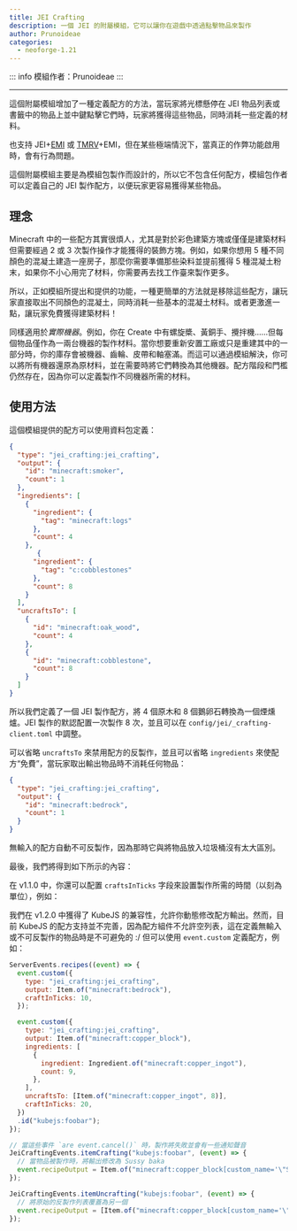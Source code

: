 ```yaml
---
title: JEI Crafting
description: 一個 JEI 的附屬模組，它可以讓你在遊戲中透過點擊物品來製作
author: Prunoideae
categories:
  - neoforge-1.21
---
```


::: info
模組作者：Prunoideae
:::

<BadgeCompat CurseForge="mc-mods/jei-crafting" Github="Prunoideae/JEI-Crafting" />

---

這個附屬模組增加了一種定義配方的方法，當玩家將光標懸停在 JEI 物品列表或書籤中的物品上並中鍵點擊它們時，玩家將獲得這些物品，同時消耗一些定義的材料。

也支持 JEI+[EMI] 或 [TMRV]+EMI，但在某些極端情況下，當真正的作弊功能啟用時，會有行為問題。

這個附屬模組主要是為模組包製作而設計的，所以它不包含任何配方，模組包作者可以定義自己的 JEI 製作配方，以便玩家更容易獲得某些物品。

<Attachment link="2.png" />

[EMI]: https://modrinth.com/mod/emi
[TMRV]: https://www.curseforge.com/minecraft/mc-mods/tmrv

## 理念

Minecraft 中的一些配方其實很煩人，尤其是對於彩色建築方塊或僅僅是建築材料但需要經過 2 或 3 次製作操作才能獲得的裝飾方塊。例如，如果你想用 5 種不同顏色的混凝土建造一座房子，那麼你需要準備那些染料並提前獲得 5 種混凝土粉末，如果你不小心用完了材料，你需要再去找工作臺來製作更多。

<Attachment link="3.png" />

所以，正如模組所提出和提供的功能，一種更簡單的方法就是移除這些配方，讓玩家直接取出不同顏色的混凝土，同時消耗一些基本的混凝土材料。或者更激進一點，讓玩家免費獲得建築材料！

同樣適用於*實際機器*。例如，你在 Create 中有螺旋槳、黃銅手、攪拌機……但每個物品僅作為一兩台機器的製作材料。當你想要重新安置工廠或只是重建其中的一部分時，你的庫存會被機器、齒輪、皮帶和軸塞滿。而這可以通過模組解決，你可以將所有機器還原為原材料，並在需要時將它們轉換為其他機器。配方階段和門檻仍然存在，因為你可以定義製作不同機器所需的材料。

## 使用方法

這個模組提供的配方可以使用資料包定義：

```json
{
  "type": "jei_crafting:jei_crafting",
  "output": {
    "id": "minecraft:smoker",
    "count": 1
  },
  "ingredients": [
    {
      "ingredient": {
        "tag": "minecraft:logs"
      },
      "count": 4
    },
       {
      "ingredient": {
        "tag": "c:cobblestones"
      },
      "count": 8
    }
  ],
  "uncraftsTo": [
    {
      "id": "minecraft:oak_wood",
      "count": 4
    },
    {
      "id": "minecraft:cobblestone",
      "count": 8
    }
  ]
}
```

所以我們定義了一個 JEI 製作配方，將 4 個原木和 8 個鵝卵石轉換為一個煙燻爐。JEI 製作的默認配置一次製作 8 次，並且可以在 `config/jei/_crafting-client.toml` 中調整。

可以省略 `uncraftsTo` 來禁用配方的反製作，並且可以省略 `ingredients` 來使配方“免費”，當玩家取出輸出物品時不消耗任何物品：

```json
{
  "type": "jei_crafting:jei_crafting",
  "output": {
    "id": "minecraft:bedrock",
    "count": 1
  }
}
```

無輸入的配方自動不可反製作，因為那時它與將物品放入垃圾桶沒有太大區別。

最後，我們將得到如下所示的內容：

在 v1.1.0 中，你還可以配置 `craftsInTicks` 字段來設置製作所需的時間（以刻為單位），例如：

<Attachment link="/4.mp4" />

我們在 v1.2.0 中獲得了 KubeJS 的兼容性，允許你動態修改配方輸出。然而，目前 KubeJS 的配方支持並不完善，因為配方組件不允許空列表，這在定義無輸入或不可反製作的物品時是不可避免的 :/ 但可以使用 `event.custom` 定義配方，例如：

```js
ServerEvents.recipes((event) => {
  event.custom({
    type: "jei_crafting:jei_crafting",
    output: Item.of("minecraft:bedrock"),
    craftInTicks: 10,
  });

  event.custom({
    type: "jei_crafting:jei_crafting",
    output: Item.of("minecraft:copper_block"),
    ingredients: [
      {
        ingredient: Ingredient.of("minecraft:copper_ingot"),
        count: 9,
      },
    ],
    uncraftsTo: [Item.of("minecraft:copper_ingot", 8)],
    craftInTicks: 20,
  })
  .id("kubejs:foobar");
});

// 當這些事件 `are event.cancel()` 時，製作將失敗並會有一些通知聲音
JeiCraftingEvents.itemCrafting("kubejs:foobar", (event) => {
  // 當物品被製作時，將輸出修改為 Sussy baka
  event.recipeOutput = Item.of("minecraft:copper_block[custom_name='\"Sussy baka\"']");
});

JeiCraftingEvents.itemUncrafting("kubejs:foobar", (event) => {
  // 將原始的反製作列表覆蓋為另一個
  event.recipeOutput = [Item.of("minecraft:copper_block[custom_name='\"Sussy baka\"']")];
});
```
